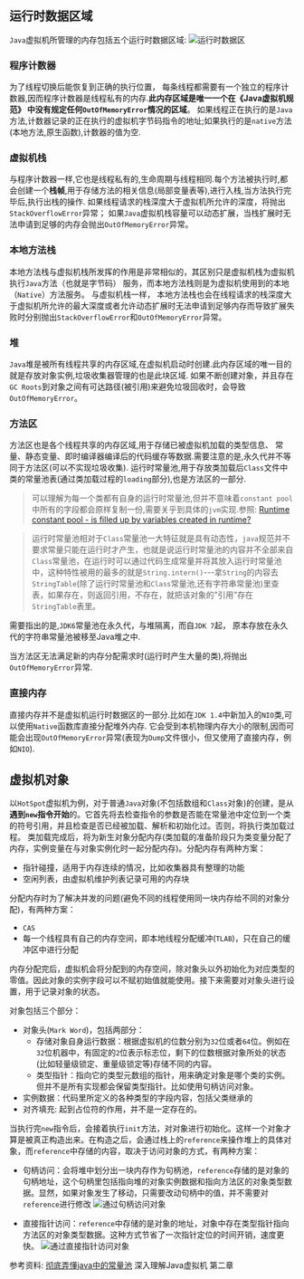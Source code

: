## 运行时数据区域
`Java`虚拟机所管理的内存包括五个运行时数据区域:
![运行时数据区](https://upload-images.jianshu.io/upload_images/12157360-7fec7341093cecc4.png?imageMogr2/auto-orient/strip%7CimageView2/2/w/1240)
### 程序计数器
 为了线程切换后能恢复到正确的执行位置， 每条线程都需要有一个独立的程序计数器,因而程序计数器是线程私有的内存.**此内存区域是唯一一个在《Java虚拟机规范》 中没有规定任何`OutOfMemoryError`情况的区域**。
如果线程正在执行的是`Java`方法,计数器记录的正在执行的虚拟机字节码指令的地址;如果执行的是`native`方法(本地方法,原生函数),计数器的值为空.
### 虚拟机栈
与程序计数器一样,它也是线程私有的,生命周期与线程相同.每个方法被执行时,都会创建一个**栈帧**,用于存储方法的相关信息(局部变量表等),进行入栈,当方法执行完毕后,执行出栈的操作.
如果线程请求的栈深度大于虚拟机所允许的深度，将抛出`StackOverflowError`异常； 如果`Java`虚拟机栈容量可以动态扩展，当栈扩展时无法申请到足够的内存会抛出`OutOfMemoryError`异常。
### 本地方法栈
本地方法栈与虚拟机栈所发挥的作用是非常相似的，其区别只是虚拟机栈为虚拟机执行`Java`方法（也就是字节码） 服务，而本地方法栈则是为虚拟机使用到的本地（`Native`）方法服务。
与虚拟机栈一样， 本地方法栈也会在线程请求的栈深度大于虚拟机所允许的最大深度或者允许动态扩展时无法申请到足够内存而导致扩展失败时分别抛出`StackOverflowError`和`OutOfMemoryError`异常。
### 堆
`Java`堆是被所有线程共享的内存区域,在虚拟机启动时创建.此内存区域的唯一目的就是存放对象实例,垃圾收集器管理的也是此块区域.
如果不断创建对象，并且存在`GC Roots`到对象之间有可达路径(被引用)来避免垃圾回收时，会导致`OutOfMemoryError`。
### 方法区
方法区也是各个线程共享的内存区域,用于存储已被虚拟机加载的类型信息、 常量、静态变量、即时编译器编译后的代码缓存等数据.需要注意的是,永久代并不等同于方法区(可以不实现垃圾收集).
运行时常量池,用于存放类加载后`Class`文件中类的常量池表(通过类加载过程的`loading`部分),也是方法区的一部分.
> 可以理解为每一个类都有自身的运行时常量池,但并不意味着`constant pool`中所有的字段都会原样复制一份,需要关乎到具体的`jvm`实现.参照: [Runtime constant pool - is filled up by variables created in runtime?](https://stackoverflow.com/questions/43047852/runtime-constant-pool-is-filled-up-by-variables-created-in-runtime)

> 运行时常量池相对于`Class`常量池一大特征就是具有动态性，`java`规范并不要求常量只能在运行时才产生，也就是说运行时常量池的内容并不全部来自`Class`常量池，在运行时可以通过代码生成常量并将其放入运行时常量池中，这种特性被用的最多的就是`String.intern()`---拿`String`的内容去`StringTable`(除了运行时常量池和`Class`常量池,还有字符串常量池)里查表，如果存在，则返回引用，不存在，就把该对象的"引用"存在`StringTable`表里。

需要指出的是,`JDK6`常量池在永久代，与堆隔离，而自`JDK 7`起， 原本存放在永久代的字符串常量池被移至Java堆之中.

当方法区无法满足新的内存分配需求时(运行时产生大量的类),将抛出`OutOfMemoryError`异常.
### 直接内存
直接内存并不是虚拟机运行时数据区的一部分.比如在`JDK 1.4`中新加入的`NIO`类,可以使用`Native`函数库直接分配堆外内存.
它会受到本机物理内存大小的限制,因而可能会出现`OutOfMemoryError`异常(表现为`Dump`文件很小，但又使用了直接内存，例如`NIO`).
## 虚拟机对象
以`HotSpot`虚拟机为例，对于普通`Java`对象(不包括数组和`Class`对象)的创建，是从**遇到`new`指令开始**的。它首先将去检查指令的参数是否能在常量池中定位到一个类的符号引用，并且检查是否已经被加载、解析和初始化过。否则，将执行类加载过程。
类加载完成后，将为新生对象分配内存(类加载的准备阶段只为类变量分配了内存，实例变量在与对象实例化时一起分配内存)。分配内存有两种方案：
- 指针碰撞，适用于内存连续的情况，比如收集器具有整理的功能
- 空闲列表，由虚拟机维护列表记录可用的内存块

分配内存时为了解决并发的问题(避免不同的线程使用同一块内存给不同的对象分配)，有两种方案：
- `CAS`
- 每一个线程具有自己的内存空间，即本地线程分配缓冲(`TLAB`)，只在自己的缓冲区中进行分配

内存分配完后，虚拟机会将分配到的内存空间，除对象头以外初始化为对应类型的零值。因此对象的实例字段可以不赋初始值就能使用。接下来需要对对象头进行设置，用于记录对象的状态。

对象包括三个部分：
- 对象头(`Mark Word`)，包括两部分：
    - 存储对象自身运行数据：根据虚拟机的位数分别为`32`位或者`64`位。例如在`32`位机器中，有固定的`2`位表示标志位，剩下的位数根据对象所处的状态(比如轻量级锁定、重量级锁定等)存储不同的内容。
    - 类型指针：指向它的类型元数组的指针，用来确定对象是哪个类的实例。但并不是所有实现都会保留类型指针。比如使用句柄访问对象。
- 实例数据：代码里所定义的各种类型的字段内容，包括父类继承的
- 对齐填充:  起到占位符的作用，并不是一定存在的。

当执行完`new`指令后，会接着执行`init`方法，对对象进行初始化。这样一个对象才算是被真正构造出来。在构造之后，会通过栈上的`reference`来操作堆上的具体对象，而`reference`中存储的内容，取决于访问对象的方式，有两种方案：
- 句柄访问：会将堆中划分出一块内存作为句柄池，`reference`存储的是对象的句柄地址，这个句柄里包括指向堆的对象实例数据和指向方法区的对象类型数据。显然，如果对象发生了移动，只需要改动句柄中的值，并不需要对`reference`进行修改
![通过句柄访问对象](https://upload-images.jianshu.io/upload_images/12157360-3be3b412924e7abe.png?imageMogr2/auto-orient/strip%7CimageView2/2/w/1240)

- 直接指针访问：`reference`中存储的是对象的地址，对象中存在类型指针指向方法区的对象类型数据。这种方式节省了一次指针定位的时间开销，速度更快。
![通过直接指针访问对象](https://upload-images.jianshu.io/upload_images/12157360-81b25ec39c72c75f.png?imageMogr2/auto-orient/strip%7CimageView2/2/w/1240)

参考资料:
[彻底弄懂java中的常量池](https://cloud.tencent.com/developer/article/1450501)
深入理解Java虚拟机 第二章